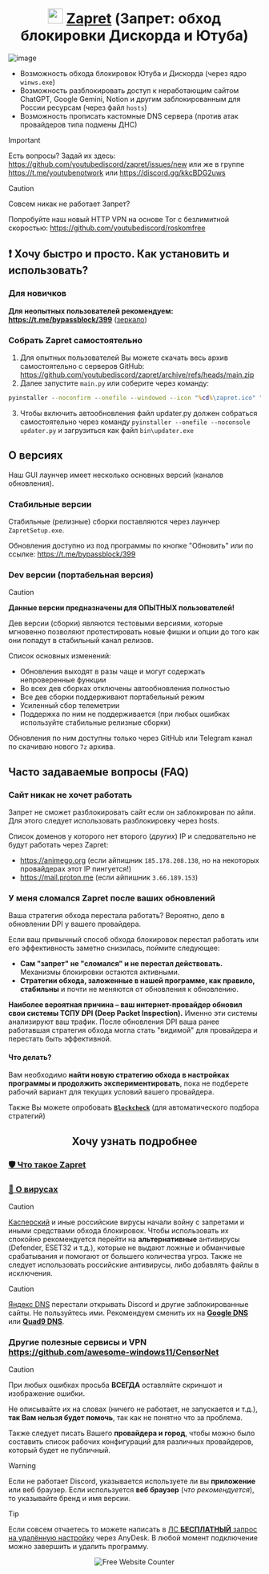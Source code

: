<h1 align="center"><img src="https://i.imgur.com/uABXHHI.png" width="30px"></img> <a href="https://github.com/bol-van/zapret">Zapret</a> (Запрет: обход блокировки Дискорда и Ютуба) </h1>

![image](https://github.com/user-attachments/assets/60ca6d7e-9e24-4829-80e7-2ddc570560a3)

- Возможность обхода блокировок Ютуба и Дискорда (через ядро `winws.exe`)
- Возможность разблокировать доступ к неработающим сайтом ChatGPT, Google Gemini, Notion и другим заблокированным для России ресурсам (через файл `hosts`)
- Возможность прописать кастомные DNS сервера (против атак провайдеров типа подмены ДНС)

> [!IMPORTANT]  
> Есть вопросы? Задай их здесь: https://github.com/youtubediscord/zapret/issues/new или же в группе https://t.me/youtubenotwork или https://discord.gg/kkcBDG2uws

> [!CAUTION]  
> Совсем никак не работает Запрет?
> 
> Попробуйте наш новый HTTP VPN на основе Tor с безлимитной скоростью: https://github.com/youtubediscord/roskomfree

## ❗ Хочу быстро и просто. Как установить и использовать? 
### Для новичков
**Для неопытных пользователей рекомендуем: https://t.me/bypassblock/399** ([зеркало](https://github.com/youtubediscord/zapret/releases/latest/download/ZapretSetup.exe))

### Собрать Zapret самостоятельно
1. Для опытных пользователей Вы можете скачать весь архив самостоятельно с серверов GitHub: https://github.com/youtubediscord/zapret/archive/refs/heads/main.zip
2. Далее запустите `main.py` или соберите через команду:

```cmd
pyinstaller --noconfirm --onefile --windowed --icon "%cd%\zapret.ico" "%cd%\main.py"
```

3. Чтобы включить автообновления файл updater.py должен собраться самостоятельно через команду `pyinstaller --onefile --noconsole updater.py` и загрузиться как файл `bin\updater.exe`

## О версиях
Наш GUI лаунчер имеет несколько основных версий (каналов обновления).

### Стабильные версии
Стабильные (релизные) сборки поставляются через лаунчер `ZapretSetup.exe`.

Обновления доступно из под программы по кнопке "Обновить" или по ссылке: https://t.me/bypassblock/399

### Dev версии (портабельная версия)
> [!CAUTION]  
> **Данные версии предназначены для ОПЫТНЫХ пользователей!**

Дев версии (сборки) являются тестовыми версиями, которые мгновенно позволяют протестировать новые фишки и опции до того как они попадут в стабильный канал релизов.

Список основных изменений:
- Обновления выходят в разы чаще и могут содержать непроверенные функции
- Во всех дев сборках отключены автообновления полностью 
- Все дев сборки поддерживают портабельный режим
- Усиленный сбор телеметрии
- Поддержка по ним не поддерживается (при любых ошибках используйте стабильные релизные сборки)

Обновления по ним доступны только через GitHub или Telegram канал по скачиваю нового `7z` архива.
## Часто задаваемые вопросы (FAQ)
### Сайт никак не хочет работать
Запрет не сможет разблокировать сайт если он заблокирован по айпи. Для этого следует использовать разблокировку через hosts.

Список доменов у которого нет второго (_других_) IP и следовательно не будут работать через Zapret:
- https://animego.org (если айпишник `185.178.208.138`, но на некоторых провайдерах этот IP пингуется!)
- https://mail.proton.me (если айпишник `3.66.189.153`)

### У меня сломался Zapret после ваших обновлений
Ваша стратегия обхода перестала работать? Вероятно, дело в обновлении DPI у вашего провайдера.

Если ваш привычный способ обхода блокировок перестал работать или его эффективность заметно снизилась, поймите следующее:

*   **Сам "запрет" не "сломался" и не перестал действовать.** Механизмы блокировки остаются активными.
*   **Стратегии обхода, заложенные в нашей программе, как правило, стабильны** и почти не меняются от обновления к обновлению.

**Наиболее вероятная причина – ваш интернет-провайдер обновил свои системы ТСПУ DPI (Deep Packet Inspection).** Именно эти системы анализируют ваш трафик. После обновления DPI ваша ранее работавшая стратегия обхода могла стать "видимой" для провайдера и перестать быть эффективной.

#### Что делать?
Вам необходимо **найти новую стратегию обхода в настройках программы и продолжить экспериментировать**, пока не подберете рабочий вариант для текущих условий вашего провайдера.

Также Вы можете опробовать **[`Blockcheck`](https://github.com/youtubediscord/zapret/blob/main/docs/blockcheck.md)** (для автоматического подбора стратегий)

<h2 align="center">Хочу узнать подробнее </h2>

### [🛡 Что такое Zapret](https://teletype.in/@censorliber/zapretvpndpi)
### [👾 О вирусах](https://teletype.in/@censorliber/zapretvirus)

> [!CAUTION]  
> [Касперский](https://github.com/bol-van/zapret/issues/611) и иные российские вирусы начали войну с запретами и иными средствами обхода блокировок. Чтобы использовать их спокойно рекомендуется перейти на **альтернативные** антивирусы (Defender, ESET32 и т.д.), которые не выдают ложные и обманчивые срабатывания и помогают от большего количества угроз. Также не следует использовать российские антивирусы, либо добавлять файлы в исключения.

> [!CAUTION]  
> [Яндекс DNS](https://t.me/bypassblock/134) перестали открывать Discord и другие заблокированные сайты. Не пользуйтесь ими. Рекомендуем сменить их на [**Google DNS**](https://developers.google.com/speed/public-dns) или [**Quad9 DNS**](https://quad9.net/service/service-addresses-and-features).

### Другие полезные сервисы и VPN https://github.com/awesome-windows11/CensorNet

> [!CAUTION]  
> При любых ошибках просьба **ВСЕГДА** оставляйте скриншот и изображение ошибки.
> 
> Не описывайте их на словах (ничего не работает, не запускается и т.д.), **так Вам нельзя будет помочь**, так как не понятно что за проблема.
>
> 
> Также следует писать Вашего **провайдера и город**, чтобы можно было составить список рабочих конфигураций для различных провайдеров, который будет не публичный.

> [!WARNING]  
> Если не работает Discord, указывается используете ли вы **приложение** или веб браузер. Если используется **веб браузер** (_что рекомендуется_), то указывайте бренд и имя версии.

> [!TIP]  
> Если совсем отчаетесь то можете написать в [ЛС **БЕСПЛАТНЫЙ** запрос на удалённую настройку](https://t.me/youtubenotwork/4764) через AnyDesk. В любой момент подключение можно завершить и удалить программу.

<div align='center'><img src='https://www.websitecounterfree.com/c.php?d=9&id=66073&s=1' border='0' alt='Free Website Counter'><small></small></div>

